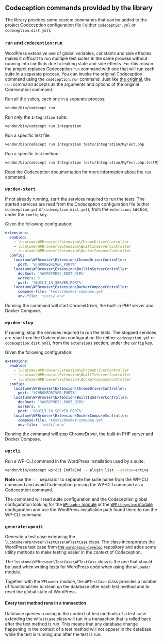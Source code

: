 ## Codeception commands provided by the library

The library provides some custom commands that can be added to the project Codeception configuration file (
either `codeception.yml` or `codeception.dist.yml`).

### `run` and `codeception:run`

WordPress extensive use of global variables, constants and side effectes makes it difficult to run multiple test suites
in the same process without running into conflicts due to leaking state and side effects.
For this reason the project replaces Codeception `run` command with one that will run each suite in a separate process.
You can invoke the original Codeception command using the `codeception:run` command.
Just like [the original][1], the `run` command accepts all the arguments and options of the original Codeception command.

Run all the suites, each one in a separate process:

```bash
vendor/bin/codecept run
```

Run only the `Integration` suite:

```bash
vendor/bin/codecept run Integration
```

Run a specific test file:

```bash
vendor/bin/codecept run Integration tests/Integration/MyTest.php
```

Run a specific test method:

```bash
vendor/bin/codecept run Integration tests/Integration/MyTest.php:testMyMethod
```

Read the [Codeception documentation][1] for more information about the `run` command.

[1]: https://codeception.com/docs/reference/Commands#Run

### `wp:dev-start`

If not already running, start the services required to run the tests.
The started services are read from the Codeception configuration file (either `codeception.yml`
or `codeception.dist.yml`), from the `extensions` section, under the `config` key.

Given the following configuration:

```yaml
extensions:
  enabled:
    - lucatume\WPBrowser\Extension\ChromeDriverController
    - lucatume\WPBrowser\Extension\BuiltInServerController
    - lucatume\WPBrowser\Extension\DockerComposeController
  config:
    lucatume\WPBrowser\Extension\ChromeDriverController:
      port: '%CHROMEDRIVER_PORT%'
    lucatume\WPBrowser\Extension\BuiltInServerController:
      docRoot: '%WORDPRESS_ROOT_DIR%'
      workers: 5
      port: '%BUILT_IN_SERVER_PORT%'
    lucatume\WPBrowser\Extension\DockerComposeController:
      compose-file: 'tests/docker-compose.yml'
      env-file: 'tests/.env'
```

Running the command will start ChromeDriver, the built-in PHP server and Docker Compose.

### `wp:dev-stop`

If running, stop the services required to run the tests.
The stopped services are read from the Codeception configuration file (either `codeception.yml`
or `codeception.dist.yml`), from the `extensions` section, under the `config` key.

Given the following configuration:

```yaml
extensions:
  enabled:
    - lucatume\WPBrowser\Extension\ChromeDriverController
    - lucatume\WPBrowser\Extension\BuiltInServerController
    - lucatume\WPBrowser\Extension\DockerComposeController
  config:
    lucatume\WPBrowser\Extension\ChromeDriverController:
      port: '%CHROMEDRIVER_PORT%'
    lucatume\WPBrowser\Extension\BuiltInServerController:
      docRoot: '%WORDPRESS_ROOT_DIR%'
      workers: 5
      port: '%BUILT_IN_SERVER_PORT%'
    lucatume\WPBrowser\Extension\DockerComposeController:
      compose-file: 'tests/docker-compose.yml'
      env-file: 'tests/.env'
```

Running the command will stop ChromeDriver, the built-in PHP server and Docker Compose.

### `wp:cli`

Run a WP-CLI command in the WordPress installation used by a suite.

```bash
vendor/bin/codecept wp:cli EndToEnd -- plugin list --status=active
```

**Note** use the `-- ` separator to separate the suite name from the WP-CLI command and avoid Codeception parsing
the WP-CLI command as a Codeception command.

The command will read suite configuration and the Codeception global configuration looking for
the [`WPLoader` module](modules/WPLoader.md) or the [`WPFilesystem` module](modules/WPFilesystem.md) configuration and
use the WordPress installation path found there to run the WP-CLI command.

### `generate:wpunit`

Generate a test case extending the `lucatume\WPBrowser\TestCase\WPTestCase` class.
The class incorporates the WordPress test case from [the `wordpress-develop`][1] repository and adds some utility
methods to make testing easier in the context of Codeception.

The `lucatume\WPBrowser\TestCase\WPTestCase` class is the one that should be used when writing tests for WordPress
code when using the `WPLoader` module.

Together with the `WPLoader` module, the `WPTestCase` class provides a number of functionalities to clean up the
database
after each test method and to reset the global state of WordPress.

#### Every test method runs in a transaction

Database queries running in the context of test methods of a test case extending the `WPTestCase` class will run in a
transaction that is rolled back after the test method is run. This means that any database change happening in the
context of a test method will not appear in the database while the test is running and after the test is run.

[1]: https://github.com/WordPress/wordpress-develop/tree/trunk/tests/phpunit
